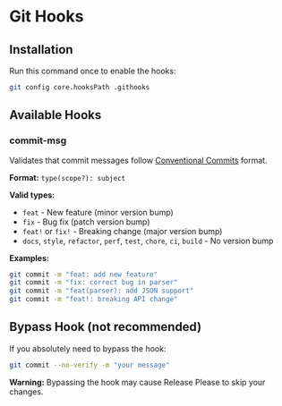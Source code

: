 # Git Hooks

## Installation

Run this command once to enable the hooks:

```bash
git config core.hooksPath .githooks
```

## Available Hooks

### commit-msg

Validates that commit messages follow [Conventional Commits](https://www.conventionalcommits.org/) format.

**Format:** `type(scope?): subject`

**Valid types:**
- `feat` - New feature (minor version bump)
- `fix` - Bug fix (patch version bump)
- `feat!` or `fix!` - Breaking change (major version bump)
- `docs`, `style`, `refactor`, `perf`, `test`, `chore`, `ci`, `build` - No version bump

**Examples:**
```bash
git commit -m "feat: add new feature"
git commit -m "fix: correct bug in parser"
git commit -m "feat(parser): add JSON support"
git commit -m "feat!: breaking API change"
```

## Bypass Hook (not recommended)

If you absolutely need to bypass the hook:

```bash
git commit --no-verify -m "your message"
```

**Warning:** Bypassing the hook may cause Release Please to skip your changes.
